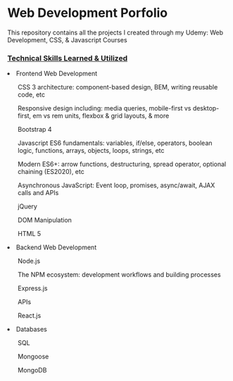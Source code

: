 <h1> Web Development Porfolio</h1>

<span> This repository contains all the projects I created through my Udemy: Web Development, CSS, & Javascript Courses</span>


<h3><ins>Technical Skills Learned & Utilized</ins></h3>
<li> Frontend Web Development </li>
<ul> CSS 3 architecture: component-based design, BEM, writing reusable code, etc</ul>
<ul> Responsive design including: media queries, mobile-first vs desktop-first, em vs rem units, flexbox & grid layouts, & more</ul>
<ul> Bootstrap 4 </ul>
<ul> Javascript ES6 fundamentals: variables, if/else, operators, boolean logic, functions, arrays, objects, loops, strings, etc </ul>
<ul> Modern ES6+: arrow functions, destructuring, spread operator, optional chaining (ES2020), etc</ul>
<ul> Asynchronous JavaScript: Event loop, promises, async/await, AJAX calls and APIs</ul>
<ul> jQuery </ul>
<ul> DOM Manipulation</ul>
<ul> HTML 5 </ul>
<li> Backend Web Development</li>
<ul> Node.js</ul>
<ul> The NPM ecosystem: development workflows and building processes</ul>
<ul> Express.js </ul>
<ul> APIs </ul>
<ul> React.js </ul>
<li> Databases </li>
<ul> SQL </ul>
<ul> Mongoose </ul>
<ul> MongoDB </ul>
